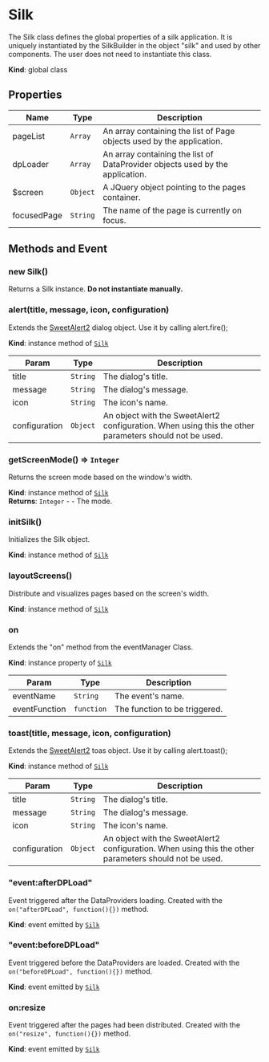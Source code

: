 # Silk
 The Silk class defines the global properties of a silk application. It is uniquely instantiated by the SilkBuilder in the object "silk" and used by other components. The user does not need to instantiate this class.

**Kind**: global class  
## Properties

| Name | Type | Description |
| --- | --- | --- |
| pageList | <code>Array</code> | An array containing the list of Page objects used by the application. |
| dpLoader | <code>Array</code> | An array containing the list of DataProvider objects used by the application. |
| $screen | <code>Object</code> | A JQuery object pointing to the pages container. |
| focusedPage | <code>String</code> | The name of the page is currently on focus. |



## Methods and Event
 <a name="_new"></a>

### new Silk()
Returns a Silk instance. **Do not instantiate manually.**

<a name="Silk+alert"></a>

### alert(title, message, icon, configuration)
Extends the [SweetAlert2](https://sweetalert2.github.io/) dialog object. Use it by calling alert.fire();

**Kind**: instance method of [<code>Silk</code>](#Silk)  

| Param | Type | Description |
| --- | --- | --- |
| title | <code>String</code> | The dialog's title. |
| message | <code>String</code> | The dialog's message. |
| icon | <code>String</code> | The icon's name. |
| configuration | <code>Object</code> | An object with the SweetAlert2 configuration. When using this the other parameters should not be used. |

<a name="Silk+getScreenMode"></a>

### getScreenMode() ⇒ <code>Integer</code>
Returns the screen mode based on the window's width.

**Kind**: instance method of [<code>Silk</code>](#Silk)  
**Returns**: <code>Integer</code> - - The mode.  
<a name="Silk+initSilk"></a>

### initSilk()
Initializes the Silk object.

**Kind**: instance method of [<code>Silk</code>](#Silk)  
<a name="Silk+layoutScreens"></a>

### layoutScreens()
Distribute and visualizes pages based on the screen's width.

**Kind**: instance method of [<code>Silk</code>](#Silk)  
<a name="Silk+on"></a>

### on
Extends the "on" method from the eventManager Class.

**Kind**: instance property of [<code>Silk</code>](#Silk)  

| Param | Type | Description |
| --- | --- | --- |
| eventName | <code>String</code> | The event's name. |
| eventFunction | <code>function</code> | The function to be triggered. |

<a name="Silk+toast"></a>

### toast(title, message, icon, configuration)
Extends the [SweetAlert2](https://sweetalert2.github.io/) toas object. Use it by calling alert.toast();

**Kind**: instance method of [<code>Silk</code>](#Silk)  

| Param | Type | Description |
| --- | --- | --- |
| title | <code>String</code> | The dialog's title. |
| message | <code>String</code> | The dialog's message. |
| icon | <code>String</code> | The icon's name. |
| configuration | <code>Object</code> | An object with the SweetAlert2 configuration. When using this the other parameters should not be used. |

<a name="Silk+event_afterDPLoad"></a>

### "event:afterDPLoad"
Event triggered after the DataProviders loading. Created with the ```on("afterDPLoad", function(){})``` method.

**Kind**: event emitted by [<code>Silk</code>](#Silk)  
<a name="Silk+event_beforeDPLoad"></a>

### "event:beforeDPLoad"
Event triggered before the DataProviders are loaded. Created with the ```on("beforeDPLoad", function(){})``` method.

**Kind**: event emitted by [<code>Silk</code>](#Silk)  
<a name="Silk+Event_resize"></a>

### on:resize
Event triggered after the pages had been distributed. Created with the ```on("resize", function(){})``` method.

**Kind**: event emitted by [<code>Silk</code>](#Silk)  

